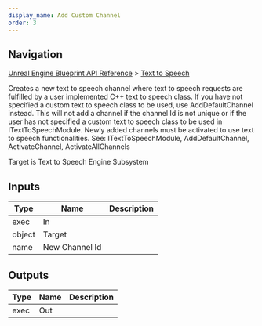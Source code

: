 ```yaml
---
display_name: Add Custom Channel
order: 3
---
```

## Navigation

[Unreal Engine Blueprint API Reference](https://dev.epicgames.com/documentation/en-us/unreal-engine/BlueprintAPI) > [Text to Speech](https://dev.epicgames.com/documentation/en-us/unreal-engine/BlueprintAPI/TexttoSpeech)

Creates a new text to speech channel where text to speech requests are fulfilled by a user implemented C++ text to speech class.
If you have not specified a custom text to speech class to be used, use AddDefaultChannel instead.
This will not add a channel if the channel Id is not unique or if the user has not specified a custom text to speech class to be used in ITextToSpeechModule.
Newly added channels must be activated to use text to speech functionalities.
See: ITextToSpeechModule, AddDefaultChannel, ActivateChannel, ActivateAllChannels

Target is Text to Speech Engine Subsystem

## Inputs

| Type | Name | Description |
| --- | --- | --- |
| exec | In |  |
| object | Target |  |
| name | New Channel Id |  |

## Outputs

| Type | Name | Description |
| --- | --- | --- |
| exec | Out |  |
